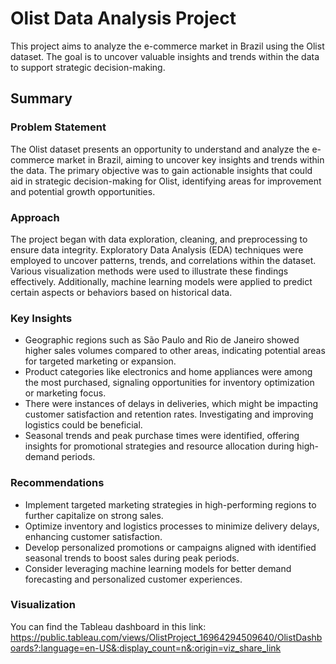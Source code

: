 # Olist Data Analysis Project

This project aims to analyze the e-commerce market in Brazil using the Olist dataset. The goal is to uncover valuable insights and trends within the data to support strategic decision-making.

## Summary

### Problem Statement
The Olist dataset presents an opportunity to understand and analyze the e-commerce market in Brazil, aiming to uncover key insights and trends within the data. The primary objective was to gain actionable insights that could aid in strategic decision-making for Olist, identifying areas for improvement and potential growth opportunities.

### Approach
The project began with data exploration, cleaning, and preprocessing to ensure data integrity. Exploratory Data Analysis (EDA) techniques were employed to uncover patterns, trends, and correlations within the dataset. Various visualization methods were used to illustrate these findings effectively. Additionally, machine learning models were applied to predict certain aspects or behaviors based on historical data.

### Key Insights
- Geographic regions such as São Paulo and Rio de Janeiro showed higher sales volumes compared to other areas, indicating potential areas for targeted marketing or expansion.
- Product categories like electronics and home appliances were among the most purchased, signaling opportunities for inventory optimization or marketing focus.
- There were instances of delays in deliveries, which might be impacting customer satisfaction and retention rates. Investigating and improving logistics could be beneficial.
- Seasonal trends and peak purchase times were identified, offering insights for promotional strategies and resource allocation during high-demand periods.

### Recommendations
- Implement targeted marketing strategies in high-performing regions to further capitalize on strong sales.
- Optimize inventory and logistics processes to minimize delivery delays, enhancing customer satisfaction.
- Develop personalized promotions or campaigns aligned with identified seasonal trends to boost sales during peak periods.
- Consider leveraging machine learning models for better demand forecasting and personalized customer experiences.

### Visualization
You can find the Tableau dashboard in this link: https://public.tableau.com/views/OlistProject_16964294509640/OlistDashboards?:language=en-US&:display_count=n&:origin=viz_share_link
